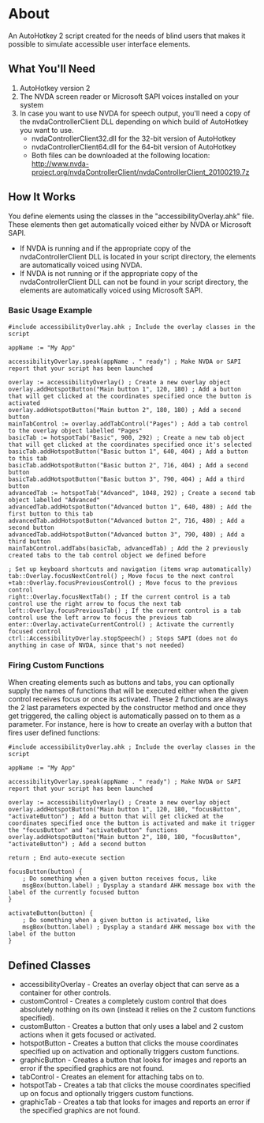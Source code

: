 # About
 An AutoHotkey 2 script created for the needs of blind users that makes it possible to simulate accessible user interface elements.
## What You'll Need
1. AutoHotkey version 2
2. The NVDA screen reader or Microsoft SAPI voices installed on your system
3. In case you want to use NVDA for speech output, you'll need a copy of the nvdaControllerClient DLL depending on which build of AutoHotkey you want to use.
   * nvdaControllerClient32.dll for the 32-bit version of AutoHotkey
   * nvdaControllerClient64.dll  for the 64-bit version of AutoHotkey
   * Both files can be downloaded at the following location: http://www.nvda-project.org/nvdaControllerClient/nvdaControllerClient_20100219.7z
## How It Works
 You define elements using the classes in the "accessibilityOverlay.ahk" file. These elements then get automatically voiced either by NVDA or Microsoft SAPI.
* If NVDA is running and if the appropriate copy of the nvdaControllerClient DLL is located in your script directory, the elements are automatically voiced using NVDA.
* If NVDA is not running or if the appropriate copy of the nvdaControllerClient DLL can not be found in your script directory, the elements are automatically voiced using Microsoft SAPI.
### Basic Usage Example
```
#include accessibilityOverlay.ahk ; Include the overlay classes in the script

appName := "My App"

accessibilityOverlay.speak(appName . " ready") ; Make NVDA or SAPI report that your script has been launched

overlay := accessibilityOverlay() ; Create a new overlay object
overlay.addHotspotButton("Main button 1", 120, 180) ; Add a button that will get clicked at the coordinates specified once the button is activated
overlay.addHotspotButton("Main button 2", 180, 180) ; Add a second button
mainTabControl := overlay.addTabControl("Pages") ; Add a tab control to the overlay object labelled "Pages"
basicTab := hotspotTab("Basic", 900, 292) ; Create a new tab object that will get clicked at the coordinates specified once it's selected
basicTab.addHotspotButton("Basic button 1", 640, 404) ; Add a button to this tab
basicTab.addHotspotButton("Basic button 2", 716, 404) ; Add a second button
basicTab.addHotspotButton("Basic button 3", 790, 404) ; Add a third button
advancedTab := hotspotTab("Advanced", 1048, 292) ; Create a second tab object labelled "Advanced"
advancedTab.addHotspotButton("Advanced button 1", 640, 480) ; Add the first button to this tab
advancedTab.addHotspotButton("Advanced button 2", 716, 480) ; Add a second button
advancedTab.addHotspotButton("Advanced button 3", 790, 480) ; Add a third button
mainTabControl.addTabs(basicTab, advancedTab) ; Add the 2 previously created tabs to the tab control object we defined before

; Set up keyboard shortcuts and navigation (items wrap automatically)
tab::Overlay.focusNextControl() ; Move focus to the next control
+tab::Overlay.focusPreviousControl() ; Move focus to the previous control
right::Overlay.focusNextTab() ; If the current control is a tab control use the right arrow to focus the next tab
left::Overlay.focusPreviousTab() ; If the current control is a tab control use the left arrow to focus the previous tab
enter::Overlay.activateCurrentControl() ; Activate the currently focused control
ctrl::AccessibilityOverlay.stopSpeech() ; Stops SAPI (does not do anything in case of NVDA, since that's not needed)
```
### Firing Custom Functions
 When creating elements such as buttons and tabs, you can optionally supply the names of functions that will be executed either when the given control receives focus or once its activated. These 2 functions are always the 2 last parameters expected by the constructor method and once they get triggered, the calling object is automatically passed on to them as a parameter.
For instance, here is how to create an overlay with a button that fires user defined functions:
```
#include accessibilityOverlay.ahk ; Include the overlay classes in the script

appName := "My App"

accessibilityOverlay.speak(appName . " ready") ; Make NVDA or SAPI report that your script has been launched

overlay := accessibilityOverlay() ; Create a new overlay object
overlay.addHotspotButton("Main button 1", 120, 180, "focusButton", "activateButton") ; Add a button that will get clicked at the coordinates specified once the button is activated and make it trigger the "focusButton" and "activateButton" functions
overlay.addHotspotButton("Main button 2", 180, 180, "focusButton", "activateButton") ; Add a second button

return ; End auto-execute section

focusButton(button) {
    ; Do something when a given button receives focus, like
    msgBox(button.label) ; Dysplay a standard AHK message box with the label of the currently focused button
}

activateButton(button) {
    ; Do something when a given button is activated, like
    msgBox(button.label) ; Dysplay a standard AHK message box with the label of the button
}
```
## Defined Classes
* accessibilityOverlay - Creates an overlay object that can serve as a container for other controls.
* customControl - Creates a completely custom control that does absolutely nothing on its own (instead it relies on the 2 custom functions specified).
* customButton - Creates a button that only uses a label and 2 custom actions when it gets focused or activated.
* hotspotButton - Creates a button that clicks the mouse coordinates specified up on activation and optionally triggers custom functions.
* graphicButton - Creates a button that looks for images and reports an error if the specified graphics are not found.
* tabControl - Creates an element for attaching tabs on to.
* hotspotTab - Creates a tab that clicks the mouse coordinates specified up on focus and optionally triggers custom functions.
* graphicTab - Creates a tab that looks for images and reports an error if the specified graphics are not found.
